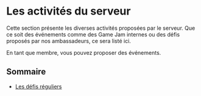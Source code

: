 # Les activités du serveur

Cette section présente les diverses activités proposées par le serveur. Que ce soit des événements comme des Game Jam
internes ou des défis proposés par nos ambassadeurs, ce sera listé ici.

En tant que membre, vous pouvez proposer des événements.

## Sommaire

- [Les défis réguliers](./defis.md)